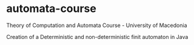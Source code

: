 # automata-course
Theory of Computation and Automata Course - University of Macedonia

Creation of a Deterministic and non-deterministic finit automaton in Java
